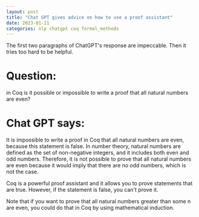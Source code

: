 ```yaml
---
layout: post
title: "Chat GPT gives advice on how to use a proof assistant"
date: 2023-01-21
categories: nlp chatgpt coq formal_methods
---
```


The first two paragraphs of ChatGPT's response are impeccable. Then it tries too hard to be helpful.

# Question: 

in Coq is it possible or impossible to write a proof that all natural numbers are even?
 
# Chat GPT says: 

It is impossible to write a proof in Coq that all natural numbers are even, because this statement is false. In number theory, natural numbers are defined as the set of non-negative integers, and it includes both even and odd numbers. Therefore, it is not possible to prove that all natural numbers are even because it would imply that there are no odd numbers, which is not the case.

Coq is a powerful proof assistant and it allows you to prove statements that are true. However, if the statement is false, you can't prove it.

Note that if you want to prove that all natural numbers greater than some n are even, you could do that in Coq by using mathematical induction.

